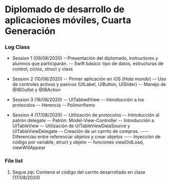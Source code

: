 # Diplomado de desarrollo de aplicaciones móviles, **Cuarta Generación**
>
### Log Class
* Session 1 (09/08/2020)
--Presentación del diplomado, instructores y alumnos que participarán.
-- Swift básico: tipo de datos, estructuras de control, ciclos, struct y class
>
- Session 2 (10/08/2020)
-- Primer aplicación en iOS (*Hola mundo*)
-- Uso de controles activos y pasivos (UILabel, UIButton, UISlider)
-- Manejo de @IBOutlet y @IBAction
>
* Session 3 (16/08/2020)
-- UITabbedView
-- Introducción a los protocolos
-- Herencia
-- Polimorfismo
>
* Session 4 (17/08/2020)
-- Utilización de protocolos
-- Introducción al patrón delegate
-- Patrón: Model-View-Controller
-- Introducción a UITableView
-- Utilización de UITableViewDataSource y UITableViewDelegate
-- Creación de un carrito de compras.
---- Diferencias entre referenciar objetos y crear objetos
---- Inyección de código por variable, struct y objeto
-- funciones viewDidLoad, viewWillAppear

### File list
1. Segue.zip: Contiene el código del carrito desarrollado en clase (17/08/2020)
